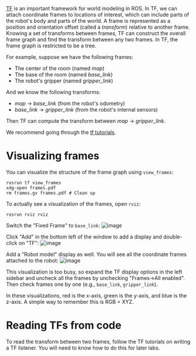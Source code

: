 [TF](http://wiki.ros.org/tf) is an important framework for world modeling in ROS.
In TF, we can attach coordinate frames to locations of interest, which can include parts of the robot's body and parts of the world.
A frame is represented as a position and orientation offset (called a *transform*) relative to another frame.
Knowing a set of transforms between frames, TF can construct the overall frame graph and find the transform between any two frames.
In TF, the frame graph is restricted to be a tree. 

For example, suppose we have the following frames:
* The center of the room (named *map*)
* The base of the room (named *base_link*)
* The robot's gripper (named *gripper_link*)

And we know the following transforms:
* *map* -> *base_link* (from the robot's odometry)
* *base_link* -> *gripper_link* (from the robot's internal sensors)

Then TF can compute the transform between *map* -> *gripper_link*.

We recommend going through the [tf tutorials](http://wiki.ros.org/tf/Tutorials).

# Visualizing frames
You can visualize the structure of the frame graph using `view_frames`:
```
rosrun tf view_frames
xdg-open frames.pdf
rm frames.gv frames.pdf # Clean up
```

To actually see a visualization of the frames, open `rviz`:
```
rosrun rviz rviz
```

Switch the "Fixed Frame" to `base_link`:
![image](https://cloud.githubusercontent.com/assets/1175286/24841887/800800c4-1d43-11e7-9ed2-2e1bffd18e83.png)

Click "Add" in the bottom left of the window to add a display and double-click on "TF":
![image](https://cloud.githubusercontent.com/assets/1175286/24841988/1dbaada2-1d45-11e7-9b47-e26f3923a411.png)

Add a "Robot model" display as well.
You will see all the coordinate frames attached to the robot:
![image](https://cloud.githubusercontent.com/assets/1175286/24842000/4aa9726c-1d45-11e7-806f-a5722fa80de3.png)

This visualization is too busy, so expand the TF display options in the left sidebar and uncheck all the frames by unchecking "Frames->All enabled". Then check frames one by one (e.g., `base_link`, `gripper_link`).

In these visualizations, red is the x-axis, green is the y-axis, and blue is the z-axis.
A simple way to remember this is RGB = XYZ.

# Reading TFs from code
To read the transform between two frames, follow the TF tutorials on writing a TF listener.
You will need to know how to do this for later labs.